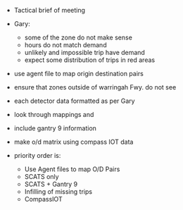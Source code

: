 - Tactical brief of meeting
- Gary:
	- some of the zone do not make sense
	- hours do not match demand
	- unlikely and impossible trip have demand
	- expect some distribution of trips in red areas
- use agent file to map origin destination pairs
- ensure that zones outside of warringah Fwy. do not see 
- each detector data formatted as per Gary 
- look through mappings and 
- include gantry 9 information
- make o/d matrix using compass IOT data

- priority order is:
	- Use Agent files to map O/D Pairs
	- SCATS only
	- SCATS + Gantry 9
	- Infilling of missing trips
	- CompassIOT